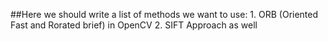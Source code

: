 ##Here we should write a list of methods we want to use:
    1. ORB (Oriented Fast and Rorated brief) in OpenCV
    2. SIFT Approach as well 
    